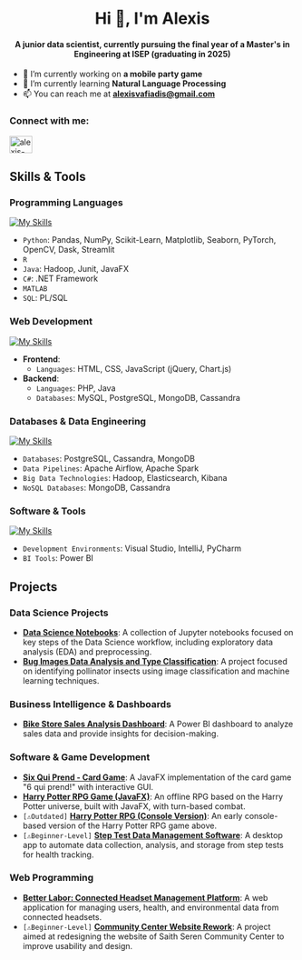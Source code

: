 <h1 align="center">Hi 👋, I'm Alexis</h1>
<h4 align="center">A junior data scientist, currently pursuing the final year of a Master's in Engineering at ISEP (graduating in 2025)</h3>


- 🔭 I’m currently working on **a mobile party game**
- 🌱 I’m currently learning **Natural Language Processing**
- 📫 You can reach me at **alexisvafiadis@gmail.com**

<h3 align="left">Connect with me:</h3>
<p align="left">
<a href="https://linkedin.com/in/alexis-vafiadis" target="blank"><img align="center" src="https://raw.githubusercontent.com/rahuldkjain/github-profile-readme-generator/master/src/images/icons/Social/linked-in-alt.svg" alt="alexis-vafiadis" height="30" width="40" /></a>
</p>


## Skills & Tools

### Programming Languages
[![My Skills](https://skillicons.dev/icons?i=python,r,java,cs,matlab,sklearn,dotnet)](https://skillicons.dev)

- `Python`: Pandas, NumPy, Scikit-Learn, Matplotlib, Seaborn, PyTorch, OpenCV, Dask, Streamlit
- `R`
- `Java`: Hadoop, Junit, JavaFX
- `C#`: .NET Framework
- `MATLAB`
- `SQL`: PL/SQL

### Web Development
[![My Skills](https://skillicons.dev/icons?i=html,css,js,php,mysql,mongodb)](https://skillicons.dev)

- **Frontend**:
  - `Languages`: HTML, CSS, JavaScript (jQuery, Chart.js)
- **Backend**:
  - `Languages`: PHP, Java
  - `Databases`: MySQL, PostgreSQL, MongoDB, Cassandra

### Databases & Data Engineering
[![My Skills](https://skillicons.dev/icons?i=postgres,mongodb,cassandra,elasticsearch)](https://skillicons.dev)

- `Databases`: PostgreSQL, Cassandra, MongoDB
- `Data Pipelines`: Apache Airflow, Apache Spark
- `Big Data Technologies`: Hadoop, Elasticsearch, Kibana
- `NoSQL Databases`: MongoDB, Cassandra

### Software & Tools
[![My Skills](https://skillicons.dev/icons?i=visualstudio,pycharm,git)](https://skillicons.dev)

- `Development Environments`: Visual Studio, IntelliJ, PyCharm
- `BI Tools`: Power BI




## Projects

### Data Science Projects
- **[Data Science Notebooks](https://github.com/alexisvafiadis/Data-Science-Notebooks)**: A collection of Jupyter notebooks focused on key steps of the Data Science workflow, including exploratory data analysis (EDA) and preprocessing.
- **[Bug Images Data Analysis and Type Classification](https://github.com/alexisvafiadis/Bug-Images-Data-Analysis-And-Type-Classification)**: A project focused on identifying pollinator insects using image classification and machine learning techniques.

### Business Intelligence & Dashboards
- **[Bike Store Sales Analysis Dashboard](https://github.com/alexisvafiadis/Bike-Sales-Analysis-Dashboard-Power-BI)**: A Power BI dashboard to analyze sales data and provide insights for decision-making.

### Software & Game Development
- **[Six Qui Prend - Card Game](https://github.com/alexisvafiadis/SixQuiPrend-Card-Game)**: A JavaFX implementation of the card game "6 qui prend!" with interactive GUI.
- **[Harry Potter RPG Game (JavaFX)](https://github.com/alexisvafiadis/HarryPotterRPG-with-GUI)**: An offline RPG based on the Harry Potter universe, built with JavaFX, with turn-based combat.
- `[⚠️Outdated]` **[Harry Potter RPG (Console Version)](https://github.com/alexisvafiadis/HarryPotterRPG-with-Console)**: An early console-based version of the Harry Potter RPG game above.
- `[⚠️Beginner-Level]` **[Step Test Data Management Software](https://github.com/alexisvafiadis/--Warning-Beginner-Level--Step-Test-Management-Software)**: A desktop app to automate data collection, analysis, and storage from step tests for health tracking.

### Web Programming
- **[Better Labor: Connected Headset Management Platform](https://github.com/alexisvafiadis/Connected-Headset-Data-Management-Platform--Better-Labor)**: A web application for managing users, health, and environmental data from connected headsets.
- `[⚠️Beginner-Level]` **[Community Center Website Rework](https://github.com/alexisvafiadis/Community-Center-Website-Rework)**: A project aimed at redesigning the website of Saith Seren Community Center to improve usability and design.





